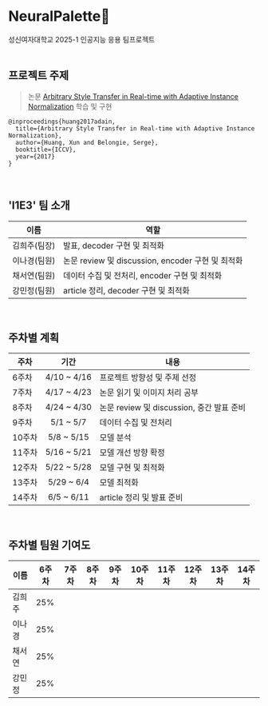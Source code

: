 # NeuralPalette🎨
성신여자대학교 2025-1 인공지능 응용 팀프로젝트
<br/><br/>

## 프로젝트 주제
> 논문 [Arbitrary Style Transfer in Real-time with Adaptive Instance Normalization](https://arxiv.org/abs/1703.06868) 학습 및 구현

```
@inproceedings{huang2017adain,
  title={Arbitrary Style Transfer in Real-time with Adaptive Instance Normalization},
  author={Huang, Xun and Belongie, Serge},
  booktitle={ICCV},
  year={2017}
}
```

<br/>

## 'I1E3' 팀 소개
|이름|역할|
|---------|-------------|
|김희주(팀장)|발표, decoder 구현 및 최적화|
|이나경(팀원)|논문 review 및 discussion, encoder 구현 및 최적화|
|채서연(팀원)|데이터 수집 및 전처리, encoder 구현 및 최적화|
|강민정(팀원)|article 정리, decoder 구현 및 최적화|

<br/>

## 주차별 계획
|주차|기간|내용|
|-----|:----:|----------|
|6주차|4/10 ~ 4/16|프로젝트 방향성 및 주제 선정|
|7주차|4/17 ~ 4/23|논문 읽기 및 이미지 처리 공부|
|8주차|4/24 ~ 4/30|논문 review 및 discussion, 중간 발표 준비|
|9주차|5/1 ~ 5/7|데이터 수집 및 전처리|
|10주차|5/8 ~ 5/15|모델 분석|
|11주차|5/16 ~ 5/21|모델 개선 방향 확정|
|12주차|5/22 ~ 5/28|모델 구현 및 최적화|
|13주차|5/29 ~ 6/4|모델 최적화|
|14주차|6/5 ~ 6/11|article 정리 및 발표 준비|

<br/>

## 주차별 팀원 기여도
|이름|6주차|7주차|8주차|9주차|10주차|11주차|12주차|13주차|14주차|
|-----|-----|-----|-----|-----|-----|-----|-----|-----|-----|
|김희주|25%|
|이나경|25%|
|채서연|25%|
|강민정|25%|
